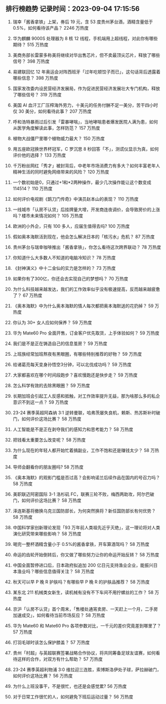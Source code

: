 
## 排行榜趋势 记录时间：2023-09-04 17:15:56
  
  1. 瑞幸「酱香拿铁」上架，券后 19 元，含 53 度贵州茅台酒，酒精含量低于 0.5%，如何看待该产品？ 2246 万热度
    
  2. 华为麒麟 9000S 处理器为 8 核 12 线程，手机端用上超线程，对此你有哪些期待？ 515 万热度
    
  3. 美商务部长雷蒙多称美将继续对华出售芯片，但不卖最顶尖芯片，释放了哪些信号？ 398 万热度
    
  4. 易建联回忆 12 年奥运会对阵西班牙「过年吃顿饺子而已」，这句话背后透露着哪些信息？ 398 万热度
    
  5. 国家发改委内设民营经济发展局，作为促进民营经济发展壮大专门机构，释放了哪些信号？ 319 万热度
    
  6. 美国 AI 血汗工厂压榨海外劳力，十美元的任务付酬不足一美分，苦干四小时仅 30 美分，如何看待此事？ 207 万热度
    
  7. 呼和浩特暴雨过后引发「雷暴哮喘」，当地哮喘患者爆发医院人满为患，如何从医学角度解读此事，怎样防范？ 157 万热度
    
  8. 植物大战僵尸里哪个植物威力最大？ 150 万热度
    
  9. 用五座欧冠换世界杯冠军，C 罗沉思 8 秒回答「不」，测谎仪显示为真，如何评价他的选择？ 133 万热度
    
  10. 千万粉丝网红「秀才」被封背后，中老年市场消费力有多大？如何丰富老年人精神生活的同时避免网络带来的风险？ 120 万热度
    
  11. 一个数初始是0，只通过+1和*2两种操作，最少几次操作能让这个数变成114514？ 110 万热度
    
  12. 如何评价电视剧《鹊刀门传奇》中演员赵本山的表现？ 110 万热度
    
  13. 一线城市「认房不认贷」后挂牌量大增，开发商连夜调价，会导致房价的上涨吗？楼市未来情况如何？ 105 万热度
    
  14. 欧洲的小外企，只有 100 多人，应届生值得去吗? 100 万热度
    
  15. 假如奥本海默活到现在，他会怎么解决日本的「核污水」危机？ 87 万热度
    
  16. 贵州茅台与瑞幸咖啡推出「酱香拿铁」，你怎么看待这次跨界联动？ 78 万热度
    
  17. 你知道什么大多数人不知道的电脑冷知识？ 78 万热度
    
  18. 《封神演义》中十二金仙的实力是怎样的？ 73 万热度
    
  19. 如果你有了300亿，你还会去实现自己的梦想吗？ 70 万热度
    
  20. 为什么科技越来越发达，我们的工作效率似乎没有极速提高，反而越来越疲惫了？ 67 万热度
    
  21. 《奥本海默》中为什么奥本海默的情人每次都把奥本海默送的花扔掉？ 59 万热度
    
  22. 你认为 30+ 女人应如何保养？ 59 万热度
    
  23. 华为 Mate60 Pro 全面开售，订金客户优先取货，上手体验如何？ 59 万热度
    
  24. 我们是不是正在铸造自己的信息茧房？ 59 万热度
    
  25. 上班族经常加班熬夜有黑眼圈，有哪些特别推荐的好物？ 59 万热度
    
  26. 给诸葛亮每天变身孙悟空3分钟，可以北伐成功吗？ 59 万热度
    
  27. 大家都喜欢在哪个时间段跑步？喜欢慢跑还是快步走？ 59 万热度
    
  28. 怎么科学有效的去除黑眼圈？ 59 万热度
    
  29. 长期加班会引起工人反感和抵触，对工作效率提升无益，那为啥那么多的私企意识不到这一点？ 59 万热度
    
  30. 23-24 赛季英超阿森纳 3:1 逆转曼联，哈弗茨屡失良机，赖斯、热苏斯补时破门，如何评价这场比赛？ 58 万热度
    
  31. 人工智能是不是正在剥夺我们的感知力和思考能力？ 58 万热度
    
  32. 把钱看太重要怎么改变呢？ 58 万热度
    
  33. 为什么现在的年轻人都开始忙着搞副业，工作不饱和还是赚钱太少？ 58 万热度
    
  34. 导师会翻看你的朋友圈吗? 58 万热度
    
  35. 《奥本海默》的观影门槛是否过高？会影响诺兰后续作品在国内的号召力吗？ 58 万热度
    
  36. 美职联迈阿密国际 3-1 洛杉矶 FC，联赛三轮不败，梅西两助攻，阿尔巴破门，如何评价这场比赛？ 58 万热度
    
  37. 泽连斯基将撤换乌克兰国防部长，为何突然换将？新任国防部长有何优势？ 58 万热度
    
  38. 中国科学家创新理论发现「93 万年前人类祖先近乎灭绝」，这一理论将对人类演化研究带来哪些影响？ 58 万热度
    
  39. 喝完一整杯酒精含量小于 0.5%的酱香拿铁，开车算酒驾吗？ 58 万热度
    
  40. 命运的齿轮开始倒转后，你又做了哪些努力让你的命运开始反转？ 58 万热度
    
  41. 中国全面暂停进口后，日本政府拟追加 200 亿日元支持渔业企业，能振兴日本渔业吗？哪些信息值得关注？ 58 万热度
    
  42. 秋天可以早 P 晚 R 护肤吗？有哪些早 P 晚 R 的护肤品推荐？ 58 万热度
    
  43. 某东北 211 机械类女新生，读机械有没有不下车间不用拧螺丝的工作？ 58 万热度
    
  44. 京沪「认房不认贷」首个周末，「售楼处通宵卖房、一天赶上一个月，二手房加速成交」，如何看待当前市场反应？ 58 万热度
    
  45. 华为 Mate60 和 Mate60 Pro 各项参数对比，一千元的差价究竟差到哪里了？ 57 万热度
    
  46. 打羽毛球时该怎么保护膝盖？ 57 万热度
    
  47. 贵州「村超」与英超联赛签署战略合作协议，将共同筹备足球友谊赛，如何看待这样的合作，对双方有什么帮助？ 57 万热度
    
  48. 23-24 赛季英超利物浦 3:0 维拉迎三连胜，索博斯洛伊处子球，萨拉赫破门，如何评价这场比赛？ 56 万热度
    
  49. 为什么上班没事干，不是很忙，也还是会感觉累? 56 万热度
    
  50. 对于日常工作很忙的人，如何避免下班后运动过量？ 56 万热度
    